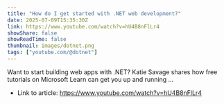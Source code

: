 ```yaml
---
title: "How do I get started with .NET web development?"
date: 2025-07-09T15:35:30Z
link: https://www.youtube.com/watch?v=hU4B8nFlLr4
showShare: false
showReadTime: false
thumbnail: images/dotnet.png
tags: ["youtube.com/@dotnet"]
---
```

Want to start building web apps with .NET? Katie Savage shares how free tutorials on Microsoft Learn can get you up and running ...

- Link to article: https://www.youtube.com/watch?v=hU4B8nFlLr4